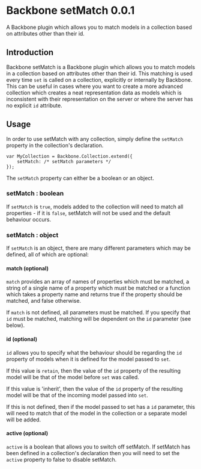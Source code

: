 # Backbone setMatch 0.0.1 #
A Backbone plugin which allows you to match models in a collection based on attributes other than their id.

## Introduction ##
Backbone setMatch is a Backbone plugin which allows you to match models in a collection based on attributes other than their id. This matching is used every time `set` is called on a collection, explicitly or internally by Backbone. This can be useful in cases where you want to create a more advanced collection which creates a neat representation data as models which is inconsistent with their representation on the server or where the server has no explicit `id` attribute.

## Usage ##
In order to use setMatch with any collection, simply define the `setMatch` property in the collection's declaration.

    var MyCollection = Backbone.Collection.extend({
        setMatch: /* setMatch parameters */
    });

The `setMatch` property can either be a boolean or an object.

### setMatch : boolean ###
If `setMatch` is `true`, models added to the collection will need to match all properties - if it is `false`, setMatch will not be used and the default behaviour occurs.

### setMatch : object ###
If `setMatch` is an object, there are many different parameters which may be defined, all of which are optional:

#### match (optional) ####
`match` provides an array of names of properties which must be matched, a string of a single name of a property which must be matched or a function which takes a property name and returns true if the property should be matched, and false otherwise.

If `match` is not defined, all parameters must be matched. If you specify that `id` must be matched, matching will be dependent on the `id` parameter (see below).

#### id (optional) ####
`id` allows you to specify what the behaviour should be regarding the `id` property of models when it is defined for the model passed to `set`.

If this value is `retain`, then the value of the `id` property of the resulting model will be that of the model before `set` was called.

If this value is 'inherit', then the value of the `id` property of the resulting model will be that of the incoming model passed into `set`.

If this is not defined, then if the model passed to set has a `id` parameter, this will need to match that of the model in the collection or a separate model will be added.

#### active (optional) ####
`active` is a boolean that allows you to switch off setMatch. If setMatch has been defined in a collection's declaration then you will need to set the `active` property to false to disable setMatch.